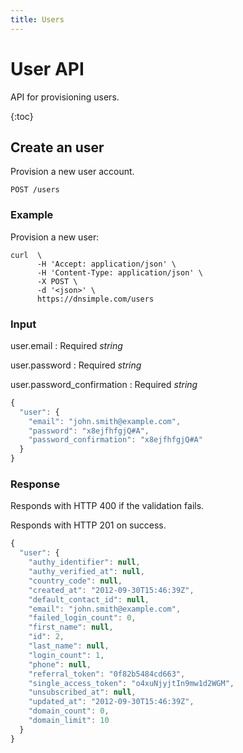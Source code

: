 ```yaml
---
title: Users
---
```


# User API

API for provisioning users.

{:toc}


## Create an user

Provision a new user account.

    POST /users

### Example

Provision a new user:

    curl  \
          -H 'Accept: application/json' \
          -H 'Content-Type: application/json' \
          -X POST \
          -d '<json>' \
          https://dnsimple.com/users

### Input

user.email
: Required _string_

user.password
: Required _string_

user.password_confirmation
: Required _string_

~~~ js
{
  "user": {
    "email": "john.smith@example.com",
    "password": "x8ejfhfgjQ#A",
    "password_confirmation": "x8ejfhfgjQ#A" 
  }
}
~~~

### Response

Responds with HTTP 400 if the validation fails.

Responds with HTTP 201 on success.

~~~ js
{
  "user": {
    "authy_identifier": null,
    "authy_verified_at": null,
    "country_code": null,
    "created_at": "2012-09-30T15:46:39Z",
    "default_contact_id": null,
    "email": "john.smith@example.com",
    "failed_login_count": 0,
    "first_name": null,
    "id": 2,
    "last_name": null,
    "login_count": 1,
    "phone": null,
    "referral_token": "0f82b5484cd663",
    "single_access_token": "o4xuNjyjtIn9mw1d2WGM",
    "unsubscribed_at": null,
    "updated_at": "2012-09-30T15:46:39Z",
    "domain_count": 0,
    "domain_limit": 10
  }
}
~~~
